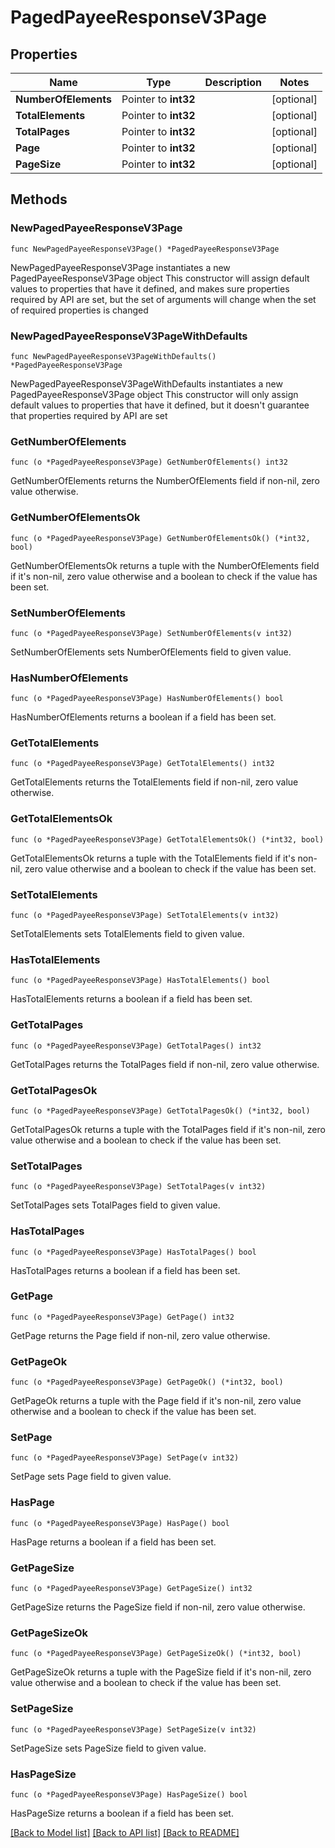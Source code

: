 # PagedPayeeResponseV3Page

## Properties

Name | Type | Description | Notes
------------ | ------------- | ------------- | -------------
**NumberOfElements** | Pointer to **int32** |  | [optional] 
**TotalElements** | Pointer to **int32** |  | [optional] 
**TotalPages** | Pointer to **int32** |  | [optional] 
**Page** | Pointer to **int32** |  | [optional] 
**PageSize** | Pointer to **int32** |  | [optional] 

## Methods

### NewPagedPayeeResponseV3Page

`func NewPagedPayeeResponseV3Page() *PagedPayeeResponseV3Page`

NewPagedPayeeResponseV3Page instantiates a new PagedPayeeResponseV3Page object
This constructor will assign default values to properties that have it defined,
and makes sure properties required by API are set, but the set of arguments
will change when the set of required properties is changed

### NewPagedPayeeResponseV3PageWithDefaults

`func NewPagedPayeeResponseV3PageWithDefaults() *PagedPayeeResponseV3Page`

NewPagedPayeeResponseV3PageWithDefaults instantiates a new PagedPayeeResponseV3Page object
This constructor will only assign default values to properties that have it defined,
but it doesn't guarantee that properties required by API are set

### GetNumberOfElements

`func (o *PagedPayeeResponseV3Page) GetNumberOfElements() int32`

GetNumberOfElements returns the NumberOfElements field if non-nil, zero value otherwise.

### GetNumberOfElementsOk

`func (o *PagedPayeeResponseV3Page) GetNumberOfElementsOk() (*int32, bool)`

GetNumberOfElementsOk returns a tuple with the NumberOfElements field if it's non-nil, zero value otherwise
and a boolean to check if the value has been set.

### SetNumberOfElements

`func (o *PagedPayeeResponseV3Page) SetNumberOfElements(v int32)`

SetNumberOfElements sets NumberOfElements field to given value.

### HasNumberOfElements

`func (o *PagedPayeeResponseV3Page) HasNumberOfElements() bool`

HasNumberOfElements returns a boolean if a field has been set.

### GetTotalElements

`func (o *PagedPayeeResponseV3Page) GetTotalElements() int32`

GetTotalElements returns the TotalElements field if non-nil, zero value otherwise.

### GetTotalElementsOk

`func (o *PagedPayeeResponseV3Page) GetTotalElementsOk() (*int32, bool)`

GetTotalElementsOk returns a tuple with the TotalElements field if it's non-nil, zero value otherwise
and a boolean to check if the value has been set.

### SetTotalElements

`func (o *PagedPayeeResponseV3Page) SetTotalElements(v int32)`

SetTotalElements sets TotalElements field to given value.

### HasTotalElements

`func (o *PagedPayeeResponseV3Page) HasTotalElements() bool`

HasTotalElements returns a boolean if a field has been set.

### GetTotalPages

`func (o *PagedPayeeResponseV3Page) GetTotalPages() int32`

GetTotalPages returns the TotalPages field if non-nil, zero value otherwise.

### GetTotalPagesOk

`func (o *PagedPayeeResponseV3Page) GetTotalPagesOk() (*int32, bool)`

GetTotalPagesOk returns a tuple with the TotalPages field if it's non-nil, zero value otherwise
and a boolean to check if the value has been set.

### SetTotalPages

`func (o *PagedPayeeResponseV3Page) SetTotalPages(v int32)`

SetTotalPages sets TotalPages field to given value.

### HasTotalPages

`func (o *PagedPayeeResponseV3Page) HasTotalPages() bool`

HasTotalPages returns a boolean if a field has been set.

### GetPage

`func (o *PagedPayeeResponseV3Page) GetPage() int32`

GetPage returns the Page field if non-nil, zero value otherwise.

### GetPageOk

`func (o *PagedPayeeResponseV3Page) GetPageOk() (*int32, bool)`

GetPageOk returns a tuple with the Page field if it's non-nil, zero value otherwise
and a boolean to check if the value has been set.

### SetPage

`func (o *PagedPayeeResponseV3Page) SetPage(v int32)`

SetPage sets Page field to given value.

### HasPage

`func (o *PagedPayeeResponseV3Page) HasPage() bool`

HasPage returns a boolean if a field has been set.

### GetPageSize

`func (o *PagedPayeeResponseV3Page) GetPageSize() int32`

GetPageSize returns the PageSize field if non-nil, zero value otherwise.

### GetPageSizeOk

`func (o *PagedPayeeResponseV3Page) GetPageSizeOk() (*int32, bool)`

GetPageSizeOk returns a tuple with the PageSize field if it's non-nil, zero value otherwise
and a boolean to check if the value has been set.

### SetPageSize

`func (o *PagedPayeeResponseV3Page) SetPageSize(v int32)`

SetPageSize sets PageSize field to given value.

### HasPageSize

`func (o *PagedPayeeResponseV3Page) HasPageSize() bool`

HasPageSize returns a boolean if a field has been set.


[[Back to Model list]](../README.md#documentation-for-models) [[Back to API list]](../README.md#documentation-for-api-endpoints) [[Back to README]](../README.md)


